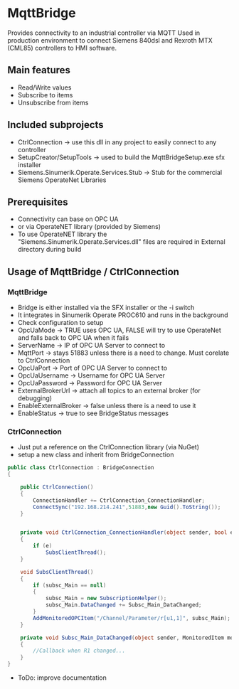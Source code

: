 # MqttBridge

Provides connectivity to an industrial controller via MQTT
Used in production environment to connect Siemens 840dsl
and Rexroth MTX (CML85) controllers to HMI software.


## Main features

- Read/Write values
- Subscribe to items
- Unsubscribe from items

## Included subprojects

- CtrlConnection -> use this dll in any project to easily connect to any controller
- SetupCreator/SetupTools -> used to build the MqttBridgeSetup.exe sfx installer
- Siemens.Sinumerik.Operate.Services.Stub -> Stub for the commercial Siemens OperateNet Libraries

## Prerequisites

- Connectivity can base on OPC UA 
- or via OperateNET library (provided by Siemens)
- To use OperateNET library the "Siemens.Sinumerik.Operate.Services.dll" files are required in External directory during build

## Usage of MqttBridge / CtrlConnection

### MqttBridge

- Bridge is either installed via the SFX installer or the -i switch
- It integrates in Sinumerik Operate PROC610 and runs in the background
- Check configuration to setup
 - OpcUaMode -> TRUE uses OPC UA, FALSE will try to use OperateNet and falls back to OPC UA when it fails
 - ServerName -> IP of OPC UA Server to connect to
 - MqttPort -> stays 51883 unless there is a need to change. Must corelate to CtrlConnection
 - OpcUaPort -> Port of OPC UA Server to connect to
 - OpcUaUsername -> Username for OPC UA Server
 - OpcUaPassword -> Password for OPC UA Server
 - ExternalBrokerUrl -> attach all topics to an external broker (for debugging)
 - EnableExternalBroker -> false unless there is a need to use it
 - EnableStatus -> true to see BridgeStatus messages

### CtrlConnection

- Just put a reference on the CtrlConnection library (via NuGet)
- setup a new class and inherit from BridgeConnection
``` cs
public class CtrlConnection : BridgeConnection
{

    public CtrlConnection()
    {
        ConnectionHandler += CtrlConnection_ConnectionHandler;
        ConnectSync("192.168.214.241",51883,new Guid().ToString());
    }


    private void CtrlConnection_ConnectionHandler(object sender, bool e)
    {
        if (e)
            SubsClientThread();
    }

    void SubsClientThread()
    {
        if (subsc_Main == null)
        {
            subsc_Main = new SubscriptionHelper();
            subsc_Main.DataChanged += Subsc_Main_DataChanged;
        }
        AddMonitoredOPCItem("/Channel/Parameter/r[u1,1]", subsc_Main);
    }

    private void Subsc_Main_DataChanged(object sender, MonitoredItem monitoredItem)
    {
        //Callback when R1 changed...
    }
}

```
 - ToDo: improve documentation
